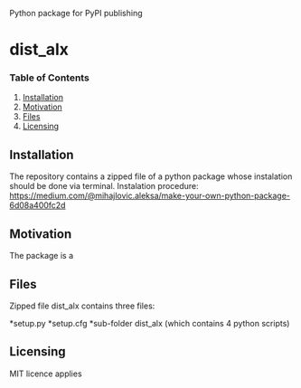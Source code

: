 Python package for PyPI publishing


# dist_alx

### Table of Contents

1. [Installation](#installation)
2. [Motivation](#motivation)
3. [Files](#files)
5. [Licensing](#licensing)

## Installation <a name="installation"></a>
The repository contains a zipped file of a python package whose instalation should be done via terminal.
Instalation procedure: https://medium.com/@mihajlovic.aleksa/make-your-own-python-package-6d08a400fc2d

## Motivation <a name="Motivation"></a>
The package is a 

## Files <a name="Files"></a>
Zipped file dist_alx contains three files:

*setup.py
*setup.cfg
*sub-folder dist_alx (which contains 4 python scripts)

## Licensing <a name="Licensing"></a>

MIT licence applies
